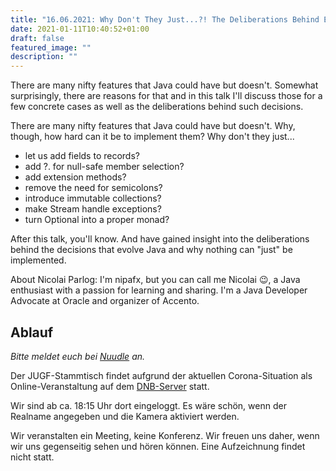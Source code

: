 ```yaml
---
title: "16.06.2021: Why Don't They Just...?! The Deliberations Behind Evolving Java"
date: 2021-01-11T10:40:52+01:00
draft: false
featured_image: ""
description: ""
---
```


There are many nifty features that Java could have but doesn't. Somewhat surprisingly, there are reasons for that and in this talk I'll discuss those for a few concrete cases as well as the deliberations behind such decisions.

There are many nifty features that Java could have but doesn't. Why, though, how hard can it be to implement them? Why don't they just...

* let us add fields to records?
* add ?. for null-safe member selection?
* add extension methods?
* remove the need for semicolons?
* introduce immutable collections?
* make Stream handle exceptions?
* turn Optional into a proper monad?

After this talk, you'll know. And have gained insight into the deliberations behind the decisions that evolve Java and why nothing can "just" be implemented.

About Nicolai Parlog: I'm nipafx, but you can call me Nicolai 😉, a Java enthusiast with a passion for learning and sharing. I'm a Java Developer Advocate at Oracle and organizer of Accento.

## Ablauf 

_Bitte meldet euch bei [Nuudle]() an._

Der JUGF-Stammtisch findet aufgrund der aktuellen Corona-Situation als Online-Veranstaltung auf dem [DNB-Server](http://meet.dnb.de/raum/jugfmeeting) statt.

Wir sind ab ca. 18:15 Uhr dort eingeloggt. Es wäre schön, wenn der Realname angegeben und die Kamera aktiviert werden.

Wir veranstalten ein Meeting, keine Konferenz. Wir freuen uns daher, wenn wir uns gegenseitig sehen und hören können.
Eine Aufzeichnung findet nicht statt.